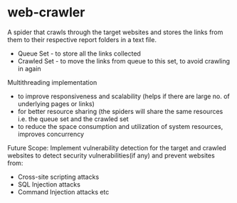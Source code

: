 # web-crawler
A spider that crawls through the target websites and stores the links from them to their respective report folders in a text file.

* Queue Set - to store all the links collected
* Crawled Set - to move the links from queue to this set, to avoid crawling in again
 
Multithreading implementation 
- to improve responsiveness and scalability (helps if there are large no. of underlying pages or links)
- for better resource sharing (the spiders will share the same resources i.e. the queue set and the crawled set
- to reduce the space consumption and utilization of system resources, improves concurrency

Future Scope:
Implement vulnerability detection for the target and crawled websites to detect security vulnerabilities(if any) and prevent websites from:
- Cross-site scripting attacks
- SQL Injection attacks
- Command Injection attacks etc
